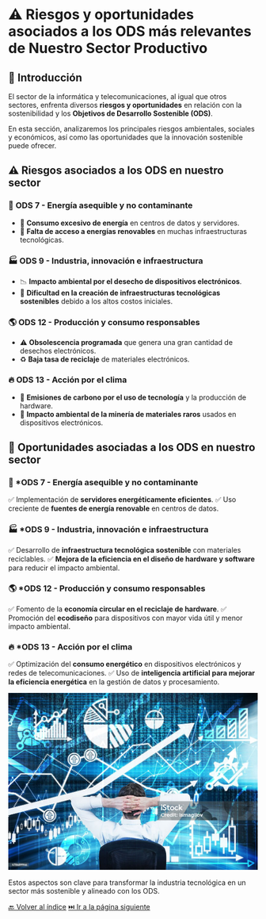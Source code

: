 # ⚠️ Riesgos y oportunidades asociados a los ODS más relevantes de Nuestro Sector Productivo

## 📌 Introducción

El sector de la informática y telecomunicaciones, al igual que otros sectores, enfrenta diversos **riesgos y oportunidades** en relación con la sostenibilidad y los **Objetivos de Desarrollo Sostenible (ODS)**.

En esta sección, analizaremos los principales riesgos ambientales, sociales y económicos, así como las oportunidades que la innovación sostenible puede ofrecer.

## ⚠️ Riesgos asociados a los ODS en nuestro sector

### 🌱 **ODS 7 - Energía asequible y no contaminante**

- 🔋 **Consumo excesivo de energía** en centros de datos y servidores.
- 🚫 **Falta de acceso a energías renovables** en muchas infraestructuras tecnológicas.

### 🏭 **ODS 9 - Industria, innovación e infraestructura**

- 📉 **Impacto ambiental por el desecho de dispositivos electrónicos**.
- 🚧 **Dificultad en la creación de infraestructuras tecnológicas sostenibles** debido a los altos costos iniciales.

### 🌎 **ODS 12 - Producción y consumo responsables**

- ⚠️ **Obsolescencia programada** que genera una gran cantidad de desechos electrónicos.
- ♻️ **Baja tasa de reciclaje** de materiales electrónicos.

### 🔥 **ODS 13 - Acción por el clima**

- 📡 **Emisiones de carbono por el uso de tecnología** y la producción de hardware.
- 🚨 **Impacto ambiental de la minería de materiales raros** usados en dispositivos electrónicos.

## 🌟 Oportunidades asociadas a los ODS en nuestro sector

### 🌱 ***ODS 7 - Energía asequible y no contaminante**

✅ Implementación de **servidores energéticamente eficientes**.
✅ Uso creciente de **fuentes de energía renovable** en centros de datos.

### 🏭 ***ODS 9 - Industria, innovación e infraestructura**

✅ Desarrollo de **infraestructura tecnológica sostenible** con materiales reciclables.
✅ **Mejora de la eficiencia en el diseño de hardware y software** para reducir el impacto ambiental.

### 🌎 ***ODS 12 - Producción y consumo responsables**

✅ Fomento de la **economía circular en el reciclaje de hardware**.
✅ Promoción del **ecodiseño** para dispositivos con mayor vida útil y menor impacto ambiental.

### 🔥 ***ODS 13 - Acción por el clima**

✅ Optimización del **consumo energético** en dispositivos electrónicos y redes de telecomunicaciones.
✅ Uso de **inteligencia artificial para mejorar la eficiencia energética** en la gestión de datos y procesamiento.

![Riesgos tecnológicos](img_pisa3_1_Delolmo/istockphoto-478689946-1024x1024.jpg)

Estos aspectos son clave para transformar la industria tecnológica en un sector más sostenible y alineado con los ODS.

[🔙 Volver al índice](../indice_pisa3_1_DelOlmo.md)
[⏭️ Ir a la página siguiente](./2.1_identificacion_riesgos_DelOlmo.md)
